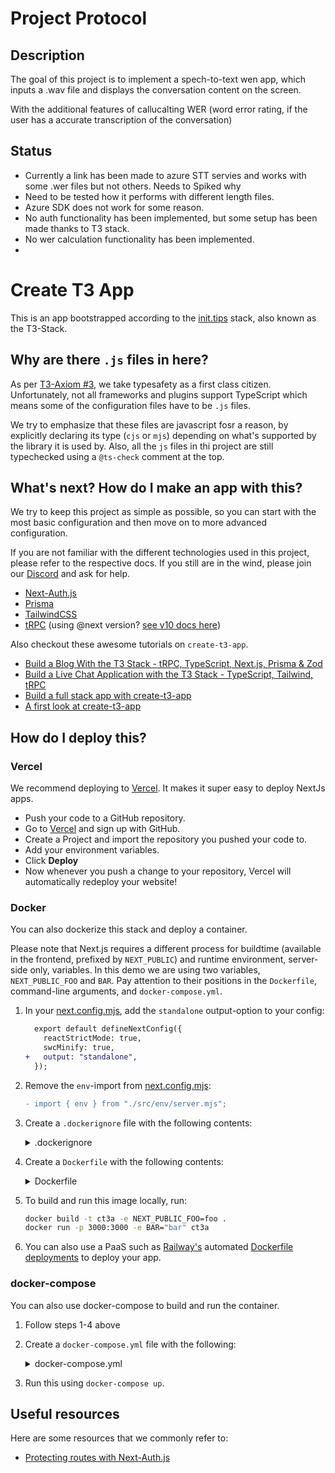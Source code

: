 # Project Protocol

## Description

The goal of this project is to implement a spech-to-text wen app, which inputs a .wav file
and displays the conversation content on the screen.

With the additional features of callucalting WER (word error rating, if the user has a accurate transcription of the conversation)

## Status

-   Currently a link has been made to azure STT servies and works with some .wer files but not others. Needs to Spiked why
-   Need to be tested how it performs with different length files.
-   Azure SDK does not work for some reason.
-   No auth functionality has been implemented, but some setup has been made thanks to T3 stack.
-   No wer calculation functionality has been implemented.
-

# Create T3 App

This is an app bootstrapped according to the [init.tips](https://init.tips) stack, also known as the T3-Stack.

## Why are there `.js` files in here?

As per [T3-Axiom #3](https://github.com/t3-oss/create-t3-app/tree/next#3-typesafety-isnt-optional), we take typesafety as a first class citizen. Unfortunately, not all frameworks and plugins support TypeScript which means some of the configuration files have to be `.js` files.

We try to emphasize that these files are javascript fosr a reason, by explicitly declaring its type (`cjs` or `mjs`) depending on what's supported by the library it is used by. Also, all the `js` files in thi project are still typechecked using a `@ts-check` comment at the top.

## What's next? How do I make an app with this?

We try to keep this project as simple as possible, so you can start with the most basic configuration and then move on to more advanced configuration.

If you are not familiar with the different technologies used in this project, please refer to the respective docs. If you still are in the wind, please join our [Discord](https://t3.gg/discord) and ask for help.

-   [Next-Auth.js](https://next-auth.js.org)
-   [Prisma](https://prisma.io)
-   [TailwindCSS](https://tailwindcss.com)
-   [tRPC](https://trpc.io) (using @next version? [see v10 docs here](https://alpha.trpc.io))

Also checkout these awesome tutorials on `create-t3-app`.

-   [Build a Blog With the T3 Stack - tRPC, TypeScript, Next.js, Prisma & Zod](https://www.youtube.com/watch?v=syEWlxVFUrY)
-   [Build a Live Chat Application with the T3 Stack - TypeScript, Tailwind, tRPC](https://www.youtube.com/watch?v=dXRRY37MPuk)
-   [Build a full stack app with create-t3-app](https://www.nexxel.dev/blog/ct3a-guestbook)
-   [A first look at create-t3-app](https://dev.to/ajcwebdev/a-first-look-at-create-t3-app-1i8f)

## How do I deploy this?

### Vercel

We recommend deploying to [Vercel](https://vercel.com/?utm_source=t3-oss&utm_campaign=oss). It makes it super easy to deploy NextJs apps.

-   Push your code to a GitHub repository.
-   Go to [Vercel](https://vercel.com/?utm_source=t3-oss&utm_campaign=oss) and sign up with GitHub.
-   Create a Project and import the repository you pushed your code to.
-   Add your environment variables.
-   Click **Deploy**
-   Now whenever you push a change to your repository, Vercel will automatically redeploy your website!

### Docker

You can also dockerize this stack and deploy a container.

Please note that Next.js requires a different process for buildtime (available in the frontend, prefixed by `NEXT_PUBLIC`) and runtime environment, server-side only, variables. In this demo we are using two variables, `NEXT_PUBLIC_FOO` and `BAR`. Pay attention to their positions in the `Dockerfile`, command-line arguments, and `docker-compose.yml`.

1. In your [next.config.mjs](./next.config.mjs), add the `standalone` output-option to your config:

    ```diff
      export default defineNextConfig({
        reactStrictMode: true,
        swcMinify: true,
    +   output: "standalone",
      });
    ```

2. Remove the `env`-import from [next.config.mjs](./next.config.mjs):

    ```diff
    - import { env } from "./src/env/server.mjs";
    ```

3. Create a `.dockerignore` file with the following contents:
    <details>
    <summary>.dockerignore</summary>

    ```
    .env
    Dockerfile
    .dockerignore
    node_modules
    npm-debug.log
    README.md
    .next
    .git
    ```

  </details>

4. Create a `Dockerfile` with the following contents:
    <details>
    <summary>Dockerfile</summary>

    ```Dockerfile
    ########################
    #         DEPS         #
    ########################

    # Install dependencies only when needed
    # TODO: re-evaluate if emulation is still necessary on arm64 after moving to node 18
    FROM --platform=linux/amd64 node:16-alpine AS deps
    # Check https://github.com/nodejs/docker-node/tree/b4117f9333da4138b03a546ec926ef50a31506c3#nodealpine to understand why libc6-compat might be needed.
    RUN apk add --no-cache libc6-compat
    WORKDIR /app

    # Install dependencies based on the preferred package manager
    COPY package.json yarn.lock* package-lock.json* pnpm-lock.yaml* ./
    RUN \
      if [ -f yarn.lock ]; then yarn --frozen-lockfile; \
      elif [ -f package-lock.json ]; then npm ci; \
      elif [ -f pnpm-lock.yaml ]; then yarn global add pnpm && pnpm i; \
      else echo "Lockfile not found." && exit 1; \
      fi

    ########################
    #        BUILDER       #
    ########################

    # Rebuild the source code only when needed
    # TODO: re-evaluate if emulation is still necessary on arm64 after moving to node 18
    FROM --platform=linux/amd64 node:16-alpine AS builder

    ARG NEXT_PUBLIC_FOO
    ARG BAR

    WORKDIR /app
    COPY --from=deps /app/node_modules ./node_modules
    COPY . .

    # Next.js collects completely anonymous telemetry data about general usage.
    # Learn more here: https://nextjs.org/telemetry
    # Uncomment the following line in case you want to disable telemetry during the build.
    # ENV NEXT_TELEMETRY_DISABLED 1

    RUN \
      if [ -f yarn.lock ]; then yarn build; \
      elif [ -f package-lock.json ]; then npm run build; \
      elif [ -f pnpm-lock.yaml ]; then yarn global add pnpm && pnpm run build; \
      else echo "Lockfile not found." && exit 1; \
      fi

    ########################
    #        RUNNER        #
    ########################

    # Production image, copy all the files and run next
    # TODO: re-evaluate if emulation is still necessary after moving to node 18
    FROM --platform=linux/amd64 node:16-alpine AS runner
    # WORKDIR /usr/app
    WORKDIR /app

    ENV NODE_ENV production
    # Uncomment the following line in case you want to disable telemetry during runtime.
    # ENV NEXT_TELEMETRY_DISABLED 1

    RUN addgroup --system --gid 1001 nodejs
    RUN adduser --system --uid 1001 nextjs

    COPY --from=builder /app/next.config.mjs ./
    COPY --from=builder /app/public ./public
    COPY --from=builder /app/package.json ./package.json

    # Automatically leverage output traces to reduce image size
    # https://nextjs.org/docs/advanced-features/output-file-tracing
    COPY --from=builder --chown=nextjs:nodejs /app/.next/standalone ./
    COPY --from=builder --chown=nextjs:nodejs /app/.next/static ./.next/static

    USER nextjs

    EXPOSE 3000

    ENV PORT 3000

    CMD ["node", "server.js"]
    ```

  </details>

5. To build and run this image locally, run:

    ```bash
    docker build -t ct3a -e NEXT_PUBLIC_FOO=foo .
    docker run -p 3000:3000 -e BAR="bar" ct3a
    ```

6. You can also use a PaaS such as [Railway's](https://railway.app) automated [Dockerfile deployments](https://docs.railway.app/deploy/dockerfiles) to deploy your app.

### docker-compose

You can also use docker-compose to build and run the container.

1. Follow steps 1-4 above

2. Create a `docker-compose.yml` file with the following:

    <details>
    <summary>docker-compose.yml</summary>

    ```yaml
    version: '3.7'
    services:
        app:
            platform: 'linux/amd64'
            build:
                context: .
                dockerfile: Dockerfile
                args:
                    NEXT_PUBLIC_FOO: 'foo'
            working_dir: /app
            ports:
                - '3000:3000'
            image: t3-app
            environment:
                - BAR=bar
    ```

    </details>

3. Run this using `docker-compose up`.

## Useful resources

Here are some resources that we commonly refer to:

-   [Protecting routes with Next-Auth.js](https://next-auth.js.org/configuration/nextjs#unstable_getserversession)
